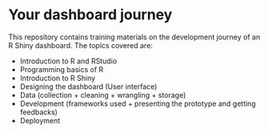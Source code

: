 # Your dashboard journey  
This repository contains training materials on the development journey of an R Shiny dashboard. The topics covered are:
  * Introduction to R and RStudio 
  * Programming basics of R  
  * Introduction to R Shiny  
  * Designing the dashboard (User interface)  
  * Data (collection + cleaning + wrangling + storage)  
  * Development (frameworks used + presenting the prototype and getting feedbacks)  
  * Deployment 
  
